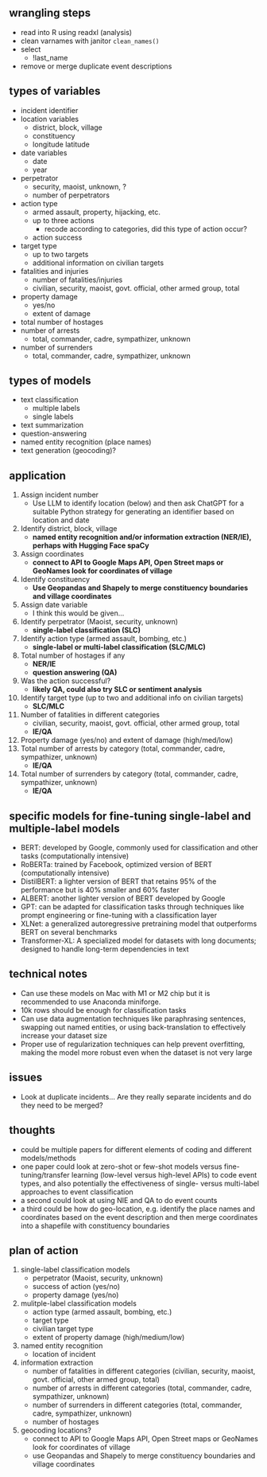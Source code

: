 ## wrangling steps

- read into R using readxl (analysis)
- clean varnames with janitor `clean_names()`
- select
    - !last_name
- remove or merge duplicate event descriptions

## types of variables

- incident identifier
- location variables
    - district, block, village
    - constituency
    - longitude latitude
- date variables
    - date
    - year
- perpetrator
    - security, maoist, unknown, ?
    - number of perpetrators
- action type
    - armed assault, property, hijacking, etc.
    - up to three actions
        - recode according to categories, did this type of action occur?
    - action success
- target type
    - up to two targets
    - additional information on civilian targets
- fatalities and injuries
    - number of fatalities/injuries
    - civilian, security, maoist, govt. official, other armed group, total
- property damage
    - yes/no
    - extent of damage
- total number of hostages
- number of arrests 
    - total, commander, cadre, sympathizer, unknown
- number of surrenders
    - total, commander, cadre, sympathizer, unknown

## types of models

- text classification
    + multiple labels
    + single labels
- text summarization
- question-answering
- named entity recognition (place names)
- text generation (geocoding)?


## application

1. Assign incident number
    - Use LLM to identify location (below) and then ask ChatGPT for a suitable Python strategy for generating an identifier based on location and date
2. Identify district, block, village
    - **named entity recognition and/or information extraction (NER/IE), perhaps with Hugging Face spaCy**
3. Assign coordinates
    - **connect to API to Google Maps API, Open Street maps or GeoNames look for coordinates of village** 
4. Identify constituency
    - **Use Geopandas and Shapely to merge constituency boundaries and village coordinates**
5. Assign date variable
    - I think this would be given... 
6. Identify perpetrator (Maoist, security, unknown)
    - **single-label classification (SLC)**
7. Identify action type (armed assault, bombing, etc.)
    - **single-label or multi-label classification (SLC/MLC)**
8. Total number of hostages if any
    - **NER/IE**
    - **question answering (QA)**
9. Was the action successful?
    - **likely QA, could also try SLC or sentiment analysis**
10. Identify target type (up to two and additional info on civilian targets)
    - **SLC/MLC**
12. Number of fatalities in different categories
    - civilian, security, maoist, govt. official, other armed group, total
    - **IE/QA**
13. Property damage (yes/no) and extent of damage (high/med/low)
14. Total number of arrests by category (total, commander, cadre, sympathizer, unknown)
    - **IE/QA**
15. Total number of surrenders by category (total, commander, cadre, sympathizer, unknown) 
    - **IE/QA**

## specific models for fine-tuning single-label and multiple-label models

- BERT: developed by Google, commonly used for classification and other tasks (computationally intensive)
- RoBERTa: trained by Facebook, optimized version of BERT (computationally intensive)
- DistilBERT: a lighter version of BERT that retains 95% of the performance but is 40% smaller and 60% faster
- ALBERT: another lighter version of BERT developed by Google
- GPT: can be adapted for classification tasks through techniques like prompt engineering or fine-tuning with a classification layer
- XLNet: a generalized autoregressive pretraining model that outperforms BERT on several benchmarks
- Transformer-XL: A specialized model for datasets with long documents; designed to handle long-term dependencies in text

## technical notes

- Can use these models on Mac with M1 or M2 chip but it is recommended to use Anaconda miniforge. 
- 10k rows should be enough for classification tasks
- Can use data augmentation techniques like paraphrasing sentences, swapping out named entities, or using back-translation to effectively increase your dataset size
- Proper use of regularization techniques can help prevent overfitting, making the model more robust even when the dataset is not very large

## issues

- Look at duplicate incidents... Are they really separate incidents and do they need to be merged?

## thoughts

- could be multiple papers for different elements of coding and different models/methods
- one paper could look at zero-shot or few-shot models versus fine-tuning/transfer learning (low-level versus high-level APIs) to code event types, and also potentially the effectiveness of single- versus multi-label approaches to event classification 
- a second could look at using NIE and QA to do event counts
- a third could be how do geo-location, e.g. identify the place names and coordinates based on the event description and then merge coordinates into a shapefile with constituency boundaries

## plan of action

1. single-label classification models 
    + perpetrator (Maoist, security, unknown)
    + success of action (yes/no)
    + property damage (yes/no)
2. mulitple-label classification models
    + action type (armed assault, bombing, etc.)
    + target type 
    + civilian target type
    + extent of property damage (high/medium/low)
3. named entity recognition
    + location of incident
4. information extraction
    + number of fatalities in different categories (civilian, security, maoist, govt. official, other armed group, total)
    + number of arrests in different categories (total, commander, cadre, sympathizer, unknown)
    + number of surrenders in different categories (total, commander, cadre, sympathizer, unknown) 
    + number of hostages   
5. geocoding locations? 
    - connect to API to Google Maps API, Open Street maps or GeoNames look for coordinates of village
    - use Geopandas and Shapely to merge constituency boundaries and village coordinates